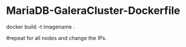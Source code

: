 # MariaDB-GaleraCluster-Dockerfile

docker build -t imagename .

#repeat for all nodes and change the IPs.
